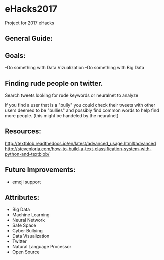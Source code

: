 # eHacks2017
Project for 2017 eHacks

## General Guide:

## Goals:

-Do something with Data Vizualization
-Do something with Big Data

## Finding rude people on twitter. 

Search tweets looking for rude keywords or neuralnet to analyze 

If you find a user that is a "bully" you could check their tweets with other users deemed to be "bullies" and possibly find common words to help find more people. (this might be handeled by the neuralnet)

 
## Resources: 
http://textblob.readthedocs.io/en/latest/advanced_usage.html#advanced
http://stevenloria.com/how-to-build-a-text-classification-system-with-python-and-textblob/

## Future Improvements: 
 - emoji support
 
 
## Attributes: 
 - Big Data
 - Machine Learning
 - Neural Network
 - Safe Space
 - Cyber Bullying
 - Data Visualization
 - Twitter
 - Natural Language Processor
 - Open Source
 
 
